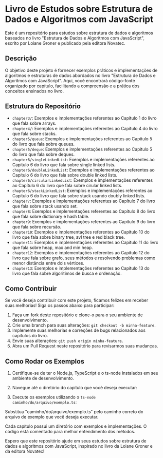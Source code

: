# Livro de Estudos sobre Estrutura de Dados e Algoritmos com JavaScript

Este é um repositório para estudos sobre estrutura de dados e algoritmos baseados no livro "Estrutura de Dados e Algoritmos com JavaScript", escrito por Loiane Groner e publicado pela editora Novatec.

## Descrição

O objetivo deste projeto é fornecer exemplos práticos e implementações de algoritmos e estruturas de dados abordados no livro "Estrutura de Dados e Algoritmos com JavaScript". Aqui, você encontrará código-fonte organizado por capítulo, facilitando a compreensão e a prática dos conceitos ensinados no livro.

## Estrutura do Repositório

- `chapter3/`: Exemplos e implementações referentes ao Capítulo 1 do livro que fala sobre arrays.
- `chapter4/`: Exemplos e implementações referentes ao Capítulo 4 do livro que fala sobre stacks.
- `chapter5/queue`: Exemplos e implementações referentes ao Capítulo 5 do livro que fala sobre queues.
- `chapter5/deque`: Exemplos e implementações referentes ao Capítulo 5 do livro que fala sobre deques.
- `chapter6/singleLinkedList`: Exemplos e implementações referentes ao Capítulo 6 do livro que fala sobre single linked lists.
- `chapter6/doubleLinkedList`: Exemplos e implementações referentes ao Capítulo 6 do livro que fala sobre double linked lists.
- `chapter6/circularLinkedList`: Exemplos e implementações referentes ao Capítulo 6 do livro que fala sobre cirular linked lists.
- `chapter6/stackLinkedList`: Exemplos e implementações referentes ao Capítulo 6 do livro que fala sobre stack usando doubly linked lists.
- `chapter7`: Exemplos e implementações referentes ao Capítulo 7 do livro que fala sobre stack usando set.
- `chapter8`: Exemplos e implementações referentes ao Capítulo 8 do livro que fala sobre dictionary e hash table.
- `chapter9`: Exemplos e implementações referentes ao Capítulo 9 do livro que fala sobre recursão.
- `chapter10`: Exemplos e implementações referentes ao Capítulo 10 do livro que fala sobre binary tree, avl tree e red black tree.
- `chapter11`: Exemplos e implementações referentes ao Capítulo 11 do livro que fala sobre heap, max and min heap.
- `chapter12`: Exemplos e implementações referentes ao Capítulo 12 do livro que fala sobre grafo, seus métodos e resolvendo problemas como menor distância entre dois vértices.
- `chapter13`: Exemplos e implementações referentes ao Capítulo 13 do livro que fala sobre algoritimos de busca e ordenação.

## Como Contribuir

Se você deseja contribuir com este projeto, ficamos felizes em receber suas melhorias! Siga os passos abaixo para participar:

1. Faça um fork deste repositório e clone-o para o seu ambiente de desenvolvimento.
2. Crie uma branch para suas alterações: `git checkout -b minha-feature`.
3. Implemente suas melhorias e correções de bugs relacionados aos capítulos do livro.
4. Envie suas alterações: `git push origin minha-feature`.
5. Abra um Pull Request neste repositório para revisarmos suas mudanças.

## Como Rodar os Exemplos

1. Certifique-se de ter o Node.js, TypeScript e o ts-node instalados em seu ambiente de desenvolvimento.

2. Navegue até o diretório do capítulo que você deseja executar:

3. Execute os exemplos utilizando o `ts-node caminho/do/arquivo/exemplo.ts`:

Substitua "caminho/do/arquivo/exemplo.ts" pelo caminho correto do arquivo de exemplo que você deseja executar.


Cada capítulo possui um diretório com exemplos e implementações. O código está comentado para melhor entendimento dos métodos.


Espero que este repositório ajude em seus estudos sobre estrutura de dados e algoritmos com JavaScript, inspirado no livro da Loiane Groner e da editora Novatec!
